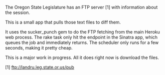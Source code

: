 The Oregon State Legislature has an FTP server [1] with information about the session. 

This is a small app that pulls those text files to diff them.

It uses the sucker_punch gem to do the FTP fetching from the main Heroku web process. The rake task only hit the endpoint in the Sinatra app, which queues the job and immediately returns. The scheduler only runs for a few seconds, making it pretty cheap.

This is a major work in progress. All it does right now is download the files.

[1] ftp://landru.leg.state.or.us/pub
